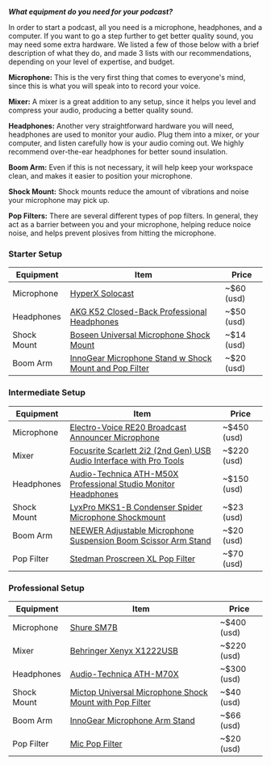 ***What equipment do you need for your podcast?***

In order to start a podcast, all you need is a microphone, headphones, and a computer. If you want to go a step further to get better quality sound, you may need some extra hardware. We listed a few of those below with a brief description of what they do, and made 3 lists with our recommendations, depending on your level of expertise, and budget.

**Microphone:** This is the very first thing that comes to everyone's mind, since this is what you will speak into to record your voice.

**Mixer:** A mixer is a great addition to any setup, since it helps you level and compress your audio, producing a better quality sound.

**Headphones:** Another very straightforward hardware you will need, headphones are used to monitor your audio. Plug them into a mixer, or your computer, and listen carefully how is your audio coming out. We highly recommend over-the-ear headphones for better sound insulation.

**Boom Arm:** Even if this is not necessary, it will help keep your workspace clean, and makes it easier to position your microphone.

**Shock Mount:** Shock mounts reduce the amount of vibrations and noise your microphone may pick up.

**Pop Filters:** There are several different types of pop filters. In general, they act as a barrier between you and your microphone, helping reduce noice noise, and helps prevent plosives from hitting the microphone.

### Starter Setup

| Equipment | Item | Price |
| --------- | ---- | ----- |
|Microphone | [HyperX Solocast](https://www.amazon.com/HyperX-SoloCast-Microphone-Tap-Mute/dp/B08KFL3SFV/ref=sr_1_3?dchild=1&keywords=hyperx+solocast&qid=1625456760&sr=8-3)|~$60 (usd)|
|Headphones|[AKG K52 Closed-Back Professional Headphones](https://www.guitarcenter.com/AKG/K52-Closed-Back-Headphones-with-Professional-Drivers-1444141025115.gc)|~$50 (usd)|
|Shock Mount|[Boseen Universal Microphone Shock Mount](https://www.amazon.com/Boseen-Universal-Microphone-47mm-53mm-Adjustable/dp/B089W8WGPT/ref=sr_1_1_sspa?crid=3134J0WTJ51TY&dchild=1&keywords=universal+shock+mount+microphone&qid=1625457425&sprefix=universal+shock+moun%2Caps%2C169&sr=8-1-spons&psc=1&spLa=ZW5jcnlwdGVkUXVhbGlmaWVyPUEyRERSVjFOUkZNSlY4JmVuY3J5cHRlZElkPUEwOTQ0NjQ0MUpJQkVENVZFTTBZQyZlbmNyeXB0ZWRBZElkPUEwNTc1MTU1MllRU1BWR1FXME9QNSZ3aWRnZXROYW1lPXNwX2F0ZiZhY3Rpb249Y2xpY2tSZWRpcmVjdCZkb05vdExvZ0NsaWNrPXRydWU=)|~$14 (usd)|
|Boom Arm|[InnoGear Microphone Stand w Shock Mount and Pop Filter](https://www.amazon.com/gp/product/B07X1ZWS2H/ref=ppx_yo_dt_b_asin_title_o00_s00?ie=UTF8&psc=1)|~$20 (usd)|

### Intermediate Setup

| Equipment | Item | Price |
| --------- | ---- | ----- |
|Microphone|[Electro-Voice RE20 Broadcast Announcer Microphone](https://www.amazon.com/Electro-Voice-RE20-Broadcast-Microphone-Variable-D/dp/B00KCN83V8/ref=sr_1_3?dchild=1&keywords=Electro+Voice+RE-20+Cardioid+Microphone&qid=1625502393&sr=8-3)|~$450 (usd)|
|Mixer|[Focusrite Scarlett 2i2 (2nd Gen) USB Audio Interface with Pro Tools](https://www.amazon.com/Focusrite-Scarlett-Audio-Interface-Tools/dp/B01E6T56EA/ref=sr_1_4?dchild=1&keywords=Focusrite+Scarlett+2i2+%282nd+Gen%29+USB+Audio+Interface+with+Pro+Tools&qid=1625502549&s=musical-instruments&sr=1-4)|~$220 (usd)|
|Headphones|[Audio-Technica ATH-M50X Professional Studio Monitor Headphones](https://www.amazon.com/Audio-Technica-ATH-M50x-Professional-Monitor-Headphones/dp/B00HVLUR86/ref=sr_1_3?dchild=1&keywords=Audio-Technica+ATH-M50X+Professional+Studio+Monitor+Headphones%2C+Black%2C+Professional+Grade%2C+Critically+Acclaimed%2C+with+Detachable+Cable&qid=1625502661&s=musical-instruments&sr=1-3)|~$150 (usd)|
|Shock Mount|[LyxPro MKS1-B Condenser Spider Microphone Shockmount](https://www.amazon.com/LyxPro-Condenser-Shockmount-Vibration-Isolation/dp/B00NP57TGA/ref=sr_1_8?dchild=1&keywords=Samson+SP01+Spider+Microphone+Shockmount&qid=1625503301&s=musical-instruments&sr=1-8)|~$23 (usd)|
|Boom Arm|[NEEWER Adjustable Microphone Suspension Boom Scissor Arm Stand](https://www.amazon.com/Broadcasting-Microphone-Suspension-Scissor-Extended/dp/B00DFUEZZI/ref=sr_1_5?dchild=1&keywords=NEEWER+Adjustable+Microphone+Suspension+Boom+Scissor+Arm+Stand&qid=1625502959&s=musical-instruments&sr=1-5)|~$20 (usd)|
|Pop Filter|[ Stedman Proscreen XL Pop Filter ](https://www.amazon.com/Stedman-Corporation-Proscreen-XL-Black/dp/B000BO8ZGQ/ref=sr_1_3?dchild=1&keywords=Stedman+Proscreen+XL+Pop+Filter&qid=1625503061&s=musical-instruments&sr=1-3)|~$70 (usd)|


### Professional Setup

| Equipment | Item | Price |
| --------- | ---- | ----- |
|Microphone|[Shure SM7B](https://www.amazon.com/Shure-SM7B-Cardioid-Dynamic-Microphone/dp/B0002E4Z8M/ref=sr_1_2?dchild=1&keywords=Shure+SM7B&qid=1625503495&sr=8-2)|~$400 (usd)|
|Mixer|[Behringer Xenyx X1222USB](https://www.amazon.com/Behringer-X1222USB-Premium-16-Input-Interface/dp/B0036ECH1M/ref=sr_1_6?dchild=1&keywords=Behringer+Xenyx+X2442USB&qid=1625503560&sr=8-6)|~$220 (usd)|
|Headphones|[Audio-Technica ATH-M70X](https://www.amazon.com/Audio-Technica-ATH-M70x-Closed-Back-Professional-Headphones/dp/B00SC80YLM/ref=sr_1_2?dchild=1&keywords=Audio+Technica+ATH+M70X+Headphones&qid=1625503653&sr=8-2)|~$300 (usd)|
|Shock Mount|[Mictop Universal Microphone Shock Mount with Pop Filter](https://www.amazon.com/Mictop-Universal-Microphone-Microphones-Anti-Vibration/dp/B093KKFYM1/ref=sr_1_43?dchild=1&keywords=professional+universal+shock+mount&qid=1625503924&sr=8-43)|~$40 (usd)|
|Boom Arm|[InnoGear Microphone Arm Stand](https://www.amazon.com/InnoGear-Sturdier-Microphone-Suspension-Adjustable/dp/B07DHLSTLV/ref=sr_1_4?dchild=1&keywords=Boom+Arm&qid=1625504190&s=musical-instruments&sr=1-4)|~$66 (usd)|
|Pop Filter|[Mic Pop Filter](https://www.amazon.com/Professional-Metallic-Microphone-Gooseneck-Stabilizing/dp/B0898YWPRJ/ref=sr_1_7?dchild=1&keywords=professional+POP+Filter&qid=1625504128&s=musical-instruments&sr=1-7)|~$20 (usd)|

